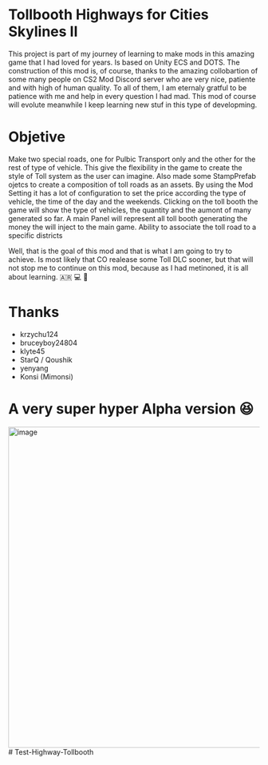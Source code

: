 # Tollbooth Highways for Cities Skylines II
This project is part of my journey of learning to make mods in this amazing game that I had loved for years.
Is based on Unity ECS and DOTS.
The construction of this mod is, of course, thanks to the amazing collobartion of some many people on CS2 Mod Discord server who are very nice, patiente and with high of human quality.
To all of them, I am eternaly gratful to be patience with me and help in every question I had mad.
This mod of course will evolute meanwhile I keep learning new stuf in this type of developming.

# Objetive
Make two special roads, one for Pulbic Transport only and the other for the rest of type of vehicle. This give the flexibility in the game to create the style of Toll system as the user can imagine.
Also made some StampPrefab ojetcs to create a composition of toll roads as an assets.
By using the Mod Setting it has a lot of configuration to set the price according the type of vehicle, the time of the day and the weekends.
Clicking on the toll booth the game will show the type of vehicles, the quantity and the aumont of many generated so far.
A main Panel will represent all toll booth generating the money the will inject to the main game.
Ability to associate the toll road to a specific districts

Well, that is the goal of this mod and that is what I am going to try to achieve. Is most likely that CO realease some Toll DLC sooner, but that will not stop me to continue on this mod, because as I had metinoned, it is all about learning. 🇦🇷 💻 🤟

# Thanks
* krzychu124
* bruceyboy24804
* klyte45
* StarQ / Qoushik
* yenyang
* Konsi (Mimonsi)

# A very super hyper Alpha version 😆
<img width="1252" height="643" alt="image" src="https://github.com/user-attachments/assets/6d12f571-b6d7-4f4f-9223-47c0a60f7e65" />
# Test-Highway-Tollbooth
